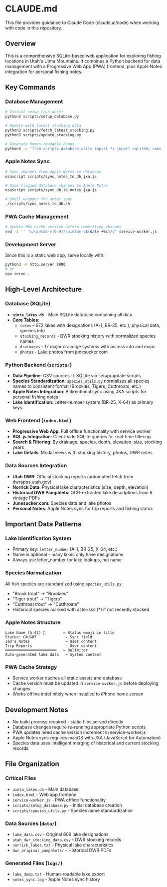 # CLAUDE.md

This file provides guidance to Claude Code (claude.ai/code) when working with code in this repository.

## Overview

This is a comprehensive SQLite-based web application for exploring fishing locations in Utah's Uinta Mountains. It combines a Python backend for data management with a Progressive Web App (PWA) frontend, plus Apple Notes integration for personal fishing notes.

## Key Commands

### Database Management
```bash
# Initial setup (run once)
python3 scripts/setup_database.py

# Update with latest stocking data
python3 scripts/fetch_latest_stocking.py
python3 scripts/update_stocking.py

# Generate human-readable dumps
python3 -c "from scripts.database_utils import *; import sqlite3; conn = sqlite3.connect('uinta_lakes.db'); dump_lake_data(conn); dump_stocking_data(conn); dump_combined_data(conn)"
```

### Apple Notes Sync
```bash
# Sync changes from Apple Notes to database
osascript scripts/sync_notes_to_db_jxa.js

# Sync flagged database changes to Apple Notes
osascript scripts/sync_db_to_notes_jxa.js

# Shell wrapper for notes sync
./scripts/sync_notes_to_db.sh
```

### PWA Cache Management
```bash
# Update PWA cache version before committing changes
sed -i '' "s/uintas-v[0-9]*/uintas-v$(date +%s)/g" service-worker.js
```

### Development Server
Since this is a static web app, serve locally with:
```bash
python3 -m http.server 8000
# or
npx serve .
```

## High-Level Architecture

### Database (SQLite)
- **`uinta_lakes.db`** - Main SQLite database containing all data
- **Core Tables**:
  - `lakes` - 672 lakes with designations (A-1, BR-25, etc.), physical data, species info
  - `stocking_records` - DWR stocking history with normalized species names
  - `drainages` - 17 major drainage systems with access info and maps
  - `photos` - Lake photos from junesucker.com

### Python Backend (`scripts/`)
- **Data Pipeline**: CSV sources → SQLite via setup/update scripts
- **Species Standardization**: `species_utils.py` normalizes all species names to consistent format (Brookies, Tigers, Cutthroats, etc.)
- **Apple Notes Integration**: Bidirectional sync using JXA scripts for personal fishing notes
- **Lake Identification**: Letter-number system (BR-25, X-64) as primary keys

### Web Frontend (`index.html`)
- **Progressive Web App**: Full offline functionality with service worker
- **SQL.js Integration**: Client-side SQLite queries for real-time filtering
- **Search & Filtering**: By drainage, species, depth, elevation, size, stocking years
- **Lake Details**: Modal views with stocking history, photos, DWR notes

### Data Sources Integration
- **Utah DWR**: Official stocking reports (automated fetch from dwrapps.utah.gov)
- **Norrick Data**: Physical lake characteristics (size, depth, elevation)
- **Historical DWR Pamphlets**: OCR-extracted lake descriptions from 8 vintage PDFs
- **Junesucker.com**: Species data and lake photos
- **Personal Notes**: Apple Notes sync for trip reports and fishing status

## Important Data Patterns

### Lake Identification System
- Primary key: `letter_number` (A-1, BR-25, X-64, etc.)
- Name is optional - many lakes only have designations
- Always use letter_number for lake lookups, not name

### Species Normalization
All fish species are standardized using `species_utils.py`:
- "Brook trout" → "Brookies"
- "Tiger trout" → "Tigers" 
- "Cutthroat trout" → "Cutthroats"
- Historical species marked with asterisks (*) if not recently stocked

### Apple Notes Structure
```
Lake Name (A-42) 🎣        ← Status emoji in title
Status: CAUGHT             ← Sync field
Jed's Notes                ← User content
Trip Reports               ← User content
═══════════════════════   ← Delimiter
Auto-generated lake data   ← System content
```

### PWA Cache Strategy
- Service worker caches all static assets and database
- Cache version must be updated in `service-worker.js` before deploying changes
- Works offline indefinitely when installed to iPhone home screen

## Development Notes

- No build process required - static files served directly
- Database changes require re-running appropriate Python scripts
- PWA updates need cache version increment in service-worker.js
- Apple Notes sync requires macOS with JXA (JavaScript for Automation)
- Species data uses intelligent merging of historical and current stocking records

## File Organization

### Critical Files
- `uinta_lakes.db` - Main database
- `index.html` - Web app frontend
- `service-worker.js` - PWA offline functionality
- `scripts/setup_database.py` - Initial database creation
- `scripts/species_utils.py` - Species name standardization

### Data Sources (`data/`)
- `lake_data.csv` - Original 609 lake designations
- `utah_dwr_stocking_data.csv` - DWR stocking records
- `norrick_lakes.txt` - Physical lake characteristics
- `dwr_original_pamphlets/` - Historical DWR PDFs

### Generated Files (`logs/`)
- `lake_dump.txt` - Human-readable lake export
- `notes_sync.log` - Apple Notes sync history